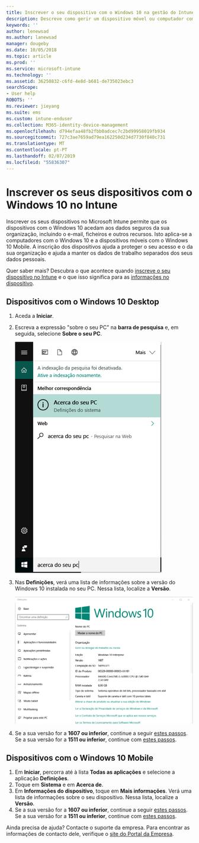 ```yaml
---
title: Inscrever o seu dispositivo com o Windows 10 na gestão do Intune | Microsoft Docs
description: Descreve como gerir um dispositivo móvel ou computador com o Windows 10 no Intune
keywords: ''
author: lenewsad
ms.author: lanewsad
manager: dougeby
ms.date: 10/05/2018
ms.topic: article
ms.prod: ''
ms.service: microsoft-intune
ms.technology: ''
ms.assetid: 36250832-c6fd-4e8d-b681-de735023ebc3
searchScope:
- User help
ROBOTS: ''
ms.reviewer: jieyang
ms.suite: ems
ms.custom: intune-enduser
ms.collection: M365-identity-device-management
ms.openlocfilehash: d794efaa48fb2fbb0adcec7c2bd99958019fb934
ms.sourcegitcommit: 727c3ae7659ad79ea162250d234d7730f840c731
ms.translationtype: MT
ms.contentlocale: pt-PT
ms.lasthandoff: 02/07/2019
ms.locfileid: "55836307"
---
```

# <a name="enroll-your-windows-10-devices-in-intune"></a>Inscrever os seus dispositivos com o Windows 10 no Intune

Inscrever os seus dispositivos no Microsoft Intune permite que os dispositivos com o Windows 10 acedam aos dados seguros da sua organização, incluindo o e-mail, ficheiros e outros recursos. Isto aplica-se a computadores com o Windows 10 e a dispositivos móveis com o Windows 10 Mobile. A inscrição dos dispositivos ajuda a proteger o seu acesso e o da sua organização e ajuda a manter os dados de trabalho separados dos seus dados pessoais.

Quer saber mais? Descubra o que acontece quando [inscreve o seu dispositivo no Intune](what-happens-if-you-install-the-company-portal-app-and-enroll-your-device-in-intune-windows.md) e o que isso significa para as [informações no dispositivo](what-info-can-your-company-see-when-you-enroll-your-device-in-intune.md).

## <a name="windows-10-desktop-devices"></a>Dispositivos com o Windows 10 Desktop

1. Aceda a **Iniciar**.

2. Escreva a expressão "sobre o seu PC" na __barra de pesquisa__ e, em seguida, selecione __Sobre o seu PC__.

   ![definições de pesquisa para Sobre o seu PC](media/searching_for_about_your_pc.png)

3. Nas __Definições__, verá uma lista de informações sobre a versão do Windows 10 instalada no seu PC. Nessa lista, localize a __Versão__.

   ![Sobre o Seu PC com o Windows 10](media/settings_about_pc.png)

4. Se a sua versão for a __1607 ou inferior__, continue a seguir [estes passos](enroll-your-w10-device-access-work-or-school.md). Se a sua versão for a __1511 ou inferior__, continue com [estes passos](enroll-your-w10-device-your-account.md).

## <a name="windows-10-mobile-devices"></a>Dispositivos com o Windows 10 Mobile        

1.  Em __Iniciar__, percorra até à lista __Todas as aplicações__ e selecione a aplicação __Definições__.        
2.  Toque em __Sistema__ e em __Acerca de__.       
3.  Em __Informações do dispositivo__, toque em __Mais informações__. Verá uma lista de informações sobre o seu dispositivo. Nessa lista, localize a __Versão__.        
4.  Se a sua versão for a __1607 ou inferior__, continue a seguir [estes passos](enroll-your-w10-device-access-work-or-school.md). Se a sua versão for a __1511 ou inferior__, continue com [estes passos](enroll-your-w10-device-your-account.md).

Ainda precisa de ajuda? Contacte o suporte da empresa. Para encontrar as informações de contacto dele, verifique o [site do Portal da Empresa](https://go.microsoft.com/fwlink/?linkid=2010980).
